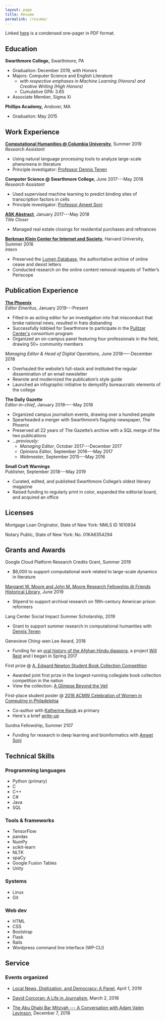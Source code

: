 ```yaml
---
layout: page
title: Resume
permalink: /resume/
---
```

Linked [here](/assets/kakkar_resume.pdf) is a condensed one-pager in PDF format.

## Education

**Swarthmore College,** Swarthmore, PA

+ Graduation: December 2019, *with Honors*
+ Majors: Computer Science and English Literature
  + *with respective emphases in Machine Learning (Honors) and Creative Writing (High Honors)*
  + Cumulative GPA: 3.65
+ Associate Member, Sigma Xi

**Phillips Academy,** Andover, MA

+ Graduation: May 2015

## Work Experience

**[Computational Humanities @ Columbia University](https://xpmethod.plaintext.in/)**, Summer 2019  
*Research Assistant*

+ Using natural language processing tools to analyze large-scale phenomena in literature
+ Principle investigator: [Professor Dennis Tenen](https://denten.plaintext.in)

**Computer Science @ Swarthmore College**, June 2017---May 2018  
*Research Assistant*

+ Used supervised machine learning to predict binding sites of transcription factors in cells
+ Principle investigator: [Professor Ameet Soni](https://www.cs.swarthmore.edu/~soni/)

**[ASK Abstract](http://searchmytitle.com/)**, January 2017---May 2018  
*Title Closer*

+ Managed real estate closings for residential purchases and refinances

**[Berkman Klein Center for Internet and Society](https://cyber.harvard.edu)**, Harvard University, Summer 2016  
*Intern*

+ Preserved the [Lumen Database](https://lumendatabase.org), the authoritative archive of online cease and desist letters
+ Conducted research on the online content removal requests of Twitter’s Periscope

## Publication Experience

**[The Phoenix](https://swarthmorephoenix.com)**  
*Editor Emeritus*, January 2019---Present

+ Filled in as acting editor for an investigation into frat misconduct that broke national news, resulted in frats disbanding
+ Successfully lobbied for Swarthmore to participate in the [Pulitzer Center's](https://pulitzercenter.org/) consortium program
+ Organized an on-campus panel featuring four professionals in the field, drawing 50+ community members

*Managing Editor & Head of Digital Operations*, June 2018—--December 2018

+ Overhauled the website’s full-stack and instituted the regular dissemination of an email newsletter
+ Rewrote and modernized the publication’s style guide
+ Launched an infographic initiative to demystify bureaucratic elements of the college  

**The Daily Gazette**  
*Editor-in-chief*, January 2018—--May 2018

+ Organized campus journalism events, drawing over a hundred people
+ Spearheaded a merger with Swarthmore’s flagship newspaper, The Phoenix
+ Preserved all 22 years of The Gazette’s archive with a SQL merge of the two publications
+ *...previously:*  
  + *Managing Editor*, October 2017---December 2017  
  + *Opinions Editor*, September 2016---May 2017  
  + *Webmaster*, September 2015---May 2016  

**Small Craft Warnings**  
Publisher, September 2018---May 2019

+ Curated, edited, and published Swarthmore College’s oldest literary magazine
+ Raised funding to regularly print in color, expanded the editorial board, and acquired an office

## Licenses

Mortgage Loan Originator, State of New York: NMLS ID 1610934

Notary Public, State of New York: No. 01KA6354294

## Grants and Awards

Google Cloud Platform Research Credits Grant, Summer 2019

+ $6,000 to support computational work related to large-scale dynamics in literature

[Margaret W. Moore and John M. Moore Research Fellowship @ Friends Historical Library](https://www.swarthmore.edu/library/peace/peacewebsite/scpcWebsite/Documents/MooreFellowship.htm), June 2019

+ Stipend to support archival research on 19th-century American prison reformers

Lang Center Social Impact Summer Scholarship, 2019

+ Grant to support summer research in computational humanities with [Dennis Tenen](https://denten.plaintext.in) 

Genevieve Ching-wen Lee Award, 2018

+ Funding for an [oral history of the Afghan Hindu diaspora](/oral_history.html), a project [Will Reid](https://willreidradio.com) and I began in Spring 2017

First prize @ [A. Edward Newton Student Book Collection Competition](http://bookaward.swarthmore.edu/)

+ Awarded joint first prize in the longest-running collegiate book collection competition in the nation
+ View the collection: [A Glimpse Beyond the Veil](/assets/kakkar_newton.pdf)

First-place student poster @ [2018 ACMW Celebration of Women in Computing in Philadelphia](https://nvite.com/PHICWIC2018/npvpyg)

+ Co-author with [Katherine Kwok](https://www.linkedin.com/in/katherine-kwok-bb4213a9/) as primary
+ Here's a brief [write-up](https://www.swarthmore.edu/computer-science/2018-acmw-celebration-women-computing)

Surdna Fellowship, Summer 2107

+ Funding for research in deep learning and bioinformatics with [Ameet Soni](https://www.cs.swarthmore.edu/~soni/)

## Technical Skills

### Programming languages

+ Python (primary)
+ C
+ C++
+ C#
+ Java
+ SQL

### Tools & frameworks

+ TensorFlow
+ pandas
+ NumPy
+ scikit-learn
+ NLTK
+ spaCy
+ Google Fusion Tables
+ Unity


### Systems

+ Linux
+ Git

### Web dev

+ HTML
+ CSS
+ Bootstrap
+ Flask
+ Rails
+ Wordpress command line interface (WP-CLI)

## Service

### Events organized

+ [Local News, Digitization, and Democracy: A Panel](https://www.facebook.com/events/656025171504441/), April 1, 2019

+ [David Corcoran: A Life in Journalism](https://www.facebook.com/events/1996751510593419/), March 2, 2018

+ [The Abu Dhabi Bar Mitzvah --- A Conversation with Adam Valen Levinson](https://www.facebook.com/events/193074877921303/), December 7, 2018
